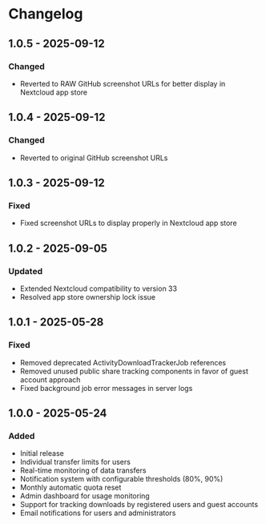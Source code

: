 # Changelog

## 1.0.5 - 2025-09-12
### Changed
- Reverted to RAW GitHub screenshot URLs for better display in Nextcloud app store

## 1.0.4 - 2025-09-12
### Changed
- Reverted to original GitHub screenshot URLs

## 1.0.3 - 2025-09-12
### Fixed
- Fixed screenshot URLs to display properly in Nextcloud app store

## 1.0.2 - 2025-09-05
### Updated
- Extended Nextcloud compatibility to version 33
- Resolved app store ownership lock issue

## 1.0.1 - 2025-05-28
### Fixed
- Removed deprecated ActivityDownloadTrackerJob references
- Removed unused public share tracking components in favor of guest account approach
- Fixed background job error messages in server logs

## 1.0.0 - 2025-05-24
### Added
- Initial release
- Individual transfer limits for users
- Real-time monitoring of data transfers
- Notification system with configurable thresholds (80%, 90%)
- Monthly automatic quota reset
- Admin dashboard for usage monitoring
- Support for tracking downloads by registered users and guest accounts
- Email notifications for users and administrators
